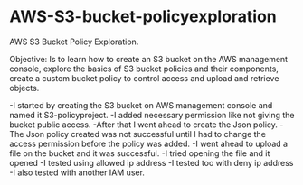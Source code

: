 # AWS-S3-bucket-policyexploration

AWS S3 Bucket Policy Exploration.

Objective: Is to learn how to create an S3 bucket on the AWS management console, explore the basics of S3 bucket policies and their components, create a custom bucket  policy to control access and upload and retrieve objects.

-I started by creating the S3 bucket on AWS management console and named it S3-policyproject.
-I added necessary permission like not giving the bucket public access.
-After that I went ahead to create the Json policy.
-The Json policy created was not successful until I had to change the access permission before the policy was added.
-I went ahead to upload a file on the bucket and it was successful.
-I tried opening the file and it opened
-I tested using allowed ip address
-I tested too with deny ip address
-I also tested with another IAM user.


